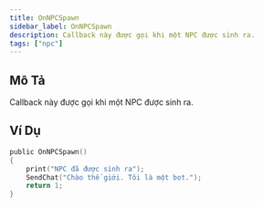 ```yaml
---
title: OnNPCSpawn  
sidebar_label: OnNPCSpawn  
description: Callback này được gọi khi một NPC được sinh ra.  
tags: ["npc"]  
---
```


## Mô Tả

Callback này được gọi khi một NPC được sinh ra.

## Ví Dụ

```c
public OnNPCSpawn()
{
    print("NPC đã được sinh ra");
    SendChat("Chào thế giới. Tôi là một bot.");
    return 1;
}
```